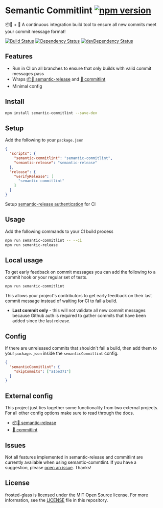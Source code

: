 # Semantic Commitlint [![npm version](https://badge.fury.io/js/semantic-commitlint.svg)](https://badge.fury.io/js/semantic-commitlint)

📦🚀 + 📓 A continuous integration build tool to ensure all new commits meet your commit message format!
️️

[![Build Status](https://img.shields.io/circleci/project/github/adriancarriger/semantic-commitlint/master.svg?maxAge=60)](https://circleci.com/gh/adriancarriger/semantic-commitlint)
[![Dependency Status](https://img.shields.io/david/adriancarriger/semantic-commitlint/master.svg?maxAge=60)](https://david-dm.org/adriancarriger/semantic-commitlint)
[![devDependency Status](https://img.shields.io/david/dev/adriancarriger/semantic-commitlint/master.svg?maxAge=60)](https://david-dm.org/adriancarriger/semantic-commitlint?type=dev)

## Features

* Run in CI on all branches to ensure that only builds with valid commit messages pass
* Wraps [📦🚀 semantic-release](https://github.com/semantic-release/semantic-release) and [📓 commitlint](https://github.com/marionebl/commitlint)
* Minimal config

## Install

```bash
npm install semantic-commitlint --save-dev
```

## Setup

Add the following to your `package.json`

```json
{
  "scripts": {
    "semantic-commitlint": "semantic-commitlint",
    "semantic-release": "semantic-release"
  },
  "release": {
    "verifyRelease": [
      "semantic-commitlint"
    ]
  }
}
```

Setup [semantic-release authentication](https://github.com/semantic-release/semantic-release/blob/caribou/docs/usage/ci-configuration.md#ci-configuration) for CI

## Usage

Add the following commands to your CI build process

```bash
npm run semantic-commitlint -- --ci
npm run semantic-release
```

## Local usage

To get early feedback on commit messages you can add the following to a commit hook or your regular set of tests.

```bash
npm run semantic-commitlint
```

This allows your project's contributors to get early feedback on their last commit message instead of waiting for CI to fail a build.

* **Last commit only** - this will not validate all new commit messages because Github auth is required to gather commits that have been added since the last release.

## Config

If there are unreleased commits that shouldn't fail a build, then add them to your `package.json` inside the `semanticCommitlint` config.

```json
{
  "semanticCommitlint": {
    "skipCommits": ["a1be371"]
  }
}
```

## External config

This project just ties together some functionality from two external projects. For all other config options make sure to read through the docs.

* [📦🚀 semantic-release](https://github.com/semantic-release/semantic-release)
* [📓 commitlint](https://github.com/marionebl/commitlint)

## Issues

Not all features implemented in semantic-release and commitlint are currently available when using semantic-commtlint. If you have a suggestion, please [open an issue](https://github.com/adriancarriger/semantic-commitlint/issues/new). Thanks!

## License

frosted-glass is licensed under the MIT Open Source license.
For more information, see the [LICENSE](LICENSE) file in this repository.
